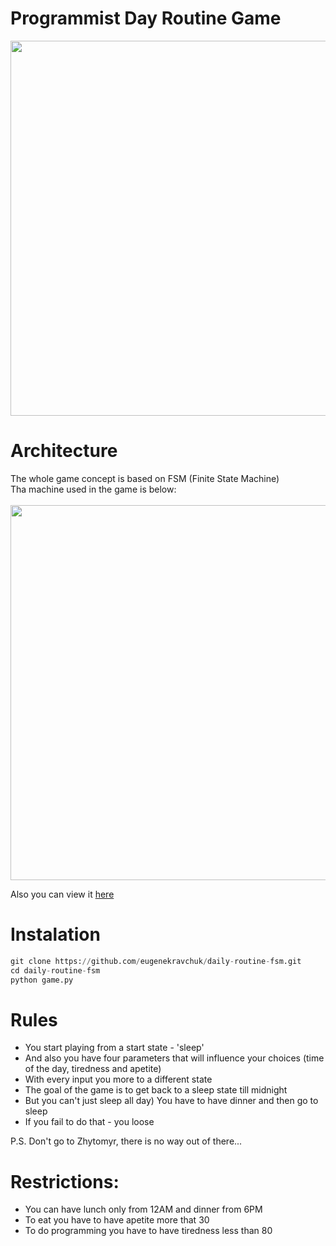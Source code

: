 # Programmist Day Routine Game
<img src="https://github.com/eugenekravchuk/daily-routine-fsm/assets/81439861/319d24dd-4ff2-4114-9f24-1e8fd5780584" width="600">

# Architecture
The whole game concept is based on FSM (Finite State Machine) <br/>
Tha machine used in the game is below:<br/><br/>
<img src="https://github.com/eugenekravchuk/daily-routine-fsm/assets/81439861/bd85f45b-d90b-4620-9699-76bbd06bacf9" width="600">

Also you can view it [here](https://www.figma.com/file/4JUdsV5ANTm8asC2KZwxUR/fsm_lab?type=whiteboard&node-id=0%3A1&t=qFkUun0aU0BkkOQO-1)

# Instalation
```python
git clone https://github.com/eugenekravchuk/daily-routine-fsm.git
cd daily-routine-fsm
python game.py
```

# Rules
- You start playing from a start state - 'sleep' <br/>
- And also you have four parameters that will influence your choices (time of the day, tiredness and apetite) <br/>
- With every input you more to a different state <br/>
- The goal of the game is to get back to a sleep state till midnight <br/>
- But you can't just sleep all day) You have to have dinner and then go to sleep <br/>
- If you fail to do that - you loose <br/>

P.S. Don't go to Zhytomyr, there is no way out of there...

# Restrictions:
- You can have lunch only from 12AM and dinner from 6PM
- To eat you have to have apetite more that 30
- To do programming you have to have tiredness less than 80


